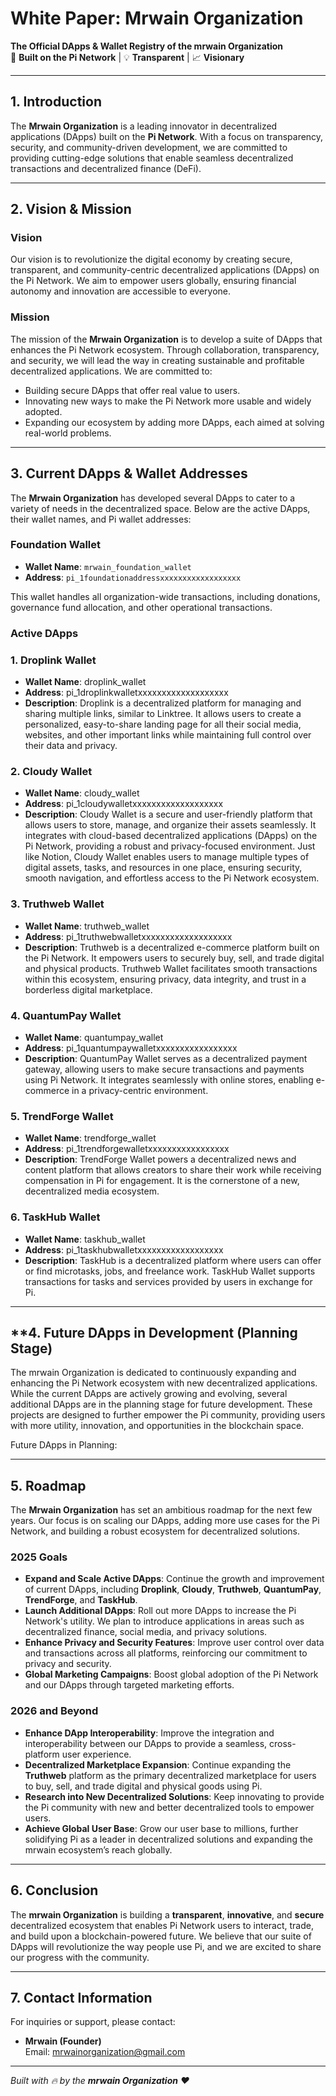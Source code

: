 # White Paper: Mrwain Organization

**The Official DApps & Wallet Registry of the mrwain Organization**\
🔗 **Built on the Pi Network** | 💡 **Transparent** | 📈 **Visionary**

***

## **1. Introduction**

The **Mrwain Organization** is a leading innovator in decentralized applications (DApps) built on the **Pi Network**. With a focus on transparency, security, and community-driven development, we are committed to providing cutting-edge solutions that enable seamless decentralized transactions and decentralized finance (DeFi).

***

## **2. Vision & Mission**

### **Vision**

Our vision is to revolutionize the digital economy by creating secure, transparent, and community-centric decentralized applications (DApps) on the Pi Network. We aim to empower users globally, ensuring financial autonomy and innovation are accessible to everyone.

### **Mission**

The mission of the **Mrwain Organization** is to develop a suite of DApps that enhances the Pi Network ecosystem. Through collaboration, transparency, and security, we will lead the way in creating sustainable and profitable decentralized applications. We are committed to:

* Building secure DApps that offer real value to users.
* Innovating new ways to make the Pi Network more usable and widely adopted.
* Expanding our ecosystem by adding more DApps, each aimed at solving real-world problems.

***

## **3. Current DApps & Wallet Addresses**

The **Mrwain Organization** has developed several DApps to cater to a variety of needs in the decentralized space. Below are the active DApps, their wallet names, and Pi wallet addresses:

### **Foundation Wallet**

* **Wallet Name**: `mrwain_foundation_wallet`
* **Address**: `pi_1foundationaddressxxxxxxxxxxxxxxxxxx`

This wallet handles all organization-wide transactions, including donations, governance fund allocation, and other operational transactions.

### **Active DApps**

### 1. **Droplink Wallet**

* **Wallet Name**: droplink\_wallet
* **Address**: pi\_1droplinkwalletxxxxxxxxxxxxxxxxxxx
* **Description**: Droplink is a decentralized platform for managing and sharing multiple links, similar to Linktree. It allows users to create a personalized, easy-to-share landing page for all their social media, websites, and other important links while maintaining full control over their data and privacy.

### 2. **Cloudy Wallet**

* **Wallet Name**: cloudy\_wallet
* **Address**: pi\_1cloudywalletxxxxxxxxxxxxxxxxxxx
* **Description**: Cloudy Wallet is a secure and user-friendly platform that allows users to store, manage, and organize their assets seamlessly. It integrates with cloud-based decentralized applications (DApps) on the Pi Network, providing a robust and privacy-focused environment. Just like Notion, Cloudy Wallet enables users to manage multiple types of digital assets, tasks, and resources in one place, ensuring security, smooth navigation, and effortless access to the Pi Network ecosystem.

### 3. **Truthweb Wallet**

* **Wallet Name**: truthweb\_wallet
* **Address**: pi\_1truthwebwalletxxxxxxxxxxxxxxxxxxx
* **Description**: Truthweb is a decentralized e-commerce platform built on the Pi Network. It empowers users to securely buy, sell, and trade digital and physical products. Truthweb Wallet facilitates smooth transactions within this ecosystem, ensuring privacy, data integrity, and trust in a borderless digital marketplace.

### 4. **QuantumPay Wallet**

* **Wallet Name**: quantumpay\_wallet
* **Address**: pi\_1quantumpaywalletxxxxxxxxxxxxxxxxx
* **Description**: QuantumPay Wallet serves as a decentralized payment gateway, allowing users to make secure transactions and payments using Pi Network. It integrates seamlessly with online stores, enabling e-commerce in a privacy-centric environment.

### 5. **TrendForge Wallet**

* **Wallet Name**: trendforge\_wallet
* **Address**: pi\_1trendforgewalletxxxxxxxxxxxxxxxxx
* **Description**: TrendForge Wallet powers a decentralized news and content platform that allows creators to share their work while receiving compensation in Pi for engagement. It is the cornerstone of a new, decentralized media ecosystem.

### 6. **TaskHub Wallet**

* **Wallet Name**: taskhub\_wallet
* **Address**: pi\_1taskhubwalletxxxxxxxxxxxxxxxxxx
* **Description**: TaskHub is a decentralized platform where users can offer or find microtasks, jobs, and freelance work. TaskHub Wallet supports transactions for tasks and services provided by users in exchange for Pi.

***

## \*\*4. Future DApps in Development (Planning Stage)

The mrwain Organization is dedicated to continuously expanding and enhancing the Pi Network ecosystem with new decentralized applications. While the current DApps are actively growing and evolving, several additional DApps are in the planning stage for future development. These projects are designed to further empower the Pi community, providing users with more utility, innovation, and opportunities in the blockchain space.

Future DApps in Planning:

***

## **5. Roadmap**

The **Mrwain Organization** has set an ambitious roadmap for the next few years. Our focus is on scaling our DApps, adding more use cases for the Pi Network, and building a robust ecosystem for decentralized solutions.

### **2025 Goals**

* **Expand and Scale Active DApps**: Continue the growth and improvement of current DApps, including **Droplink**, **Cloudy**, **Truthweb**, **QuantumPay**, **TrendForge**, and **TaskHub**.
* **Launch Additional DApps**: Roll out more DApps to increase the Pi Network's utility. We plan to introduce applications in areas such as decentralized finance, social media, and privacy solutions.
* **Enhance Privacy and Security Features**: Improve user control over data and transactions across all platforms, reinforcing our commitment to privacy and security.
* **Global Marketing Campaigns**: Boost global adoption of the Pi Network and our DApps through targeted marketing efforts.

### **2026 and Beyond**

* **Enhance DApp Interoperability**: Improve the integration and interoperability between our DApps to provide a seamless, cross-platform user experience.
* **Decentralized Marketplace Expansion**: Continue expanding the **Truthweb** platform as the primary decentralized marketplace for users to buy, sell, and trade digital and physical goods using Pi.
* **Research into New Decentralized Solutions**: Keep innovating to provide the Pi community with new and better decentralized tools to empower users.
* **Achieve Global User Base**: Grow our user base to millions, further solidifying Pi as a leader in decentralized solutions and expanding the mrwain ecosystem’s reach globally.

***

## **6. Conclusion**

The **mrwain Organization** is building a **transparent**, **innovative**, and **secure** decentralized ecosystem that enables Pi Network users to interact, trade, and build upon a blockchain-powered future. We believe that our suite of DApps will revolutionize the way people use Pi, and we are excited to share our progress with the community.

***

## **7. Contact Information**

For inquiries or support, please contact:

* **Mrwain (Founder)**\
  Email: mrwainorganization@gmail.com

***

_Built with 🔥 by the **mrwain Organization** ❤️_
